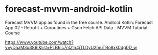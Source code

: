 # forecast-mvvm-android-kotlin
Forecast MVVM app as found in the free course.
Android Kotlin: Forecast App 02 - Retrofit + Coroutines + Gson Fetch API Data - MVVM Tutorial Course

https://www.youtube.com/watch?v=yDaaM3u389I&list=PLB6lc7nQ1n4jTLDyU2muTBo8xk0dg0D_w

